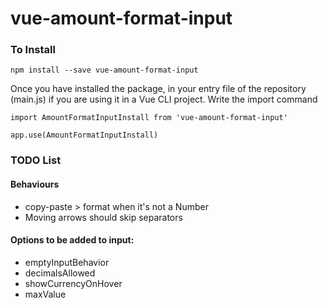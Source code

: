 # vue-amount-format-input

### To Install
```
npm install --save vue-amount-format-input
```
Once you have installed the package, in your entry file of the repository (main.js) if you are using it in a Vue CLI project. Write the import command

```
import AmountFormatInputInstall from 'vue-amount-format-input'

app.use(AmountFormatInputInstall)
```

### TODO List

#### Behaviours
- copy-paste > format when it's not a Number
- Moving arrows should skip separators

#### Options to be added to input:
- emptyInputBehavior
- decimalsAllowed
- showCurrencyOnHover
- maxValue
